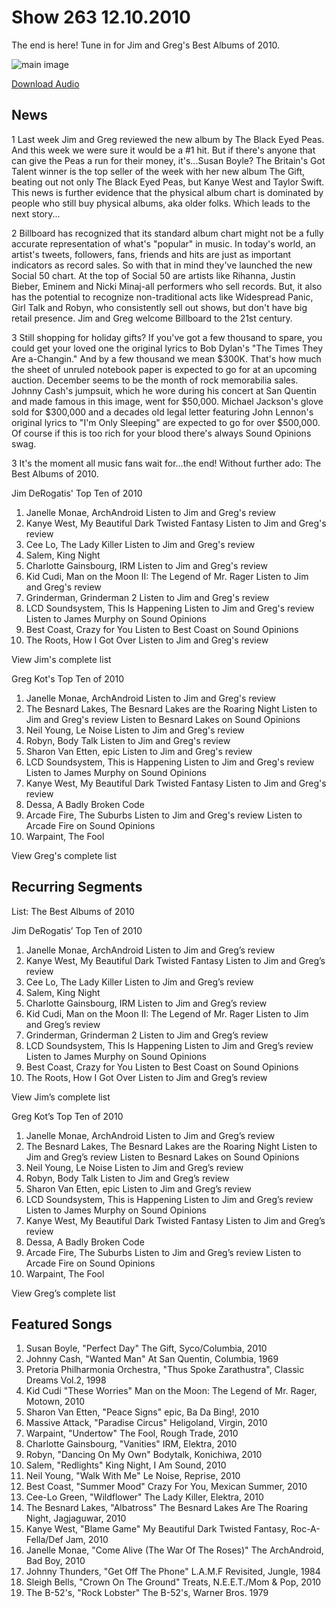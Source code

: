 # Show 263 12.10.2010
The end is here! Tune in for Jim and Greg's Best Albums of 2010.



![main image](http://www.soundopinions.org/images/2010/bestof2010.jpg)

[Download Audio](http://audio.soundopinions.org/streams/2010/12/so_20101210.m3u)

## News
1 Last week Jim and Greg reviewed the new album by The Black Eyed Peas. And this week we were sure it would be a #1 hit. But if there's anyone that can give the Peas a run for their money, it's...Susan Boyle? The Britain's Got Talent winner is the top seller of the week with her new album The Gift, beating out not only The Black Eyed Peas, but Kanye West and Taylor Swift. This news is further evidence that the physical album chart is dominated by people who still buy physical albums, aka older folks. Which leads to the next story...

2 Billboard has recognized that its standard album chart might not be a fully accurate representation of what's "popular" in music. In today's world, an artist's tweets, followers, fans, friends and hits are just as important indicators as record sales. So with that in mind they've launched the new Social 50 chart. At the top of Social 50 are artists like Rihanna, Justin Bieber, Eminem and Nicki Minaj-all performers who sell records. But, it also has the potential to recognize non-traditional acts like Widespread Panic, Girl Talk and Robyn, who consistently sell out shows, but don't have big retail presence. Jim and Greg welcome Billboard to the 21st century.

3 Still shopping for holiday gifts? If you've got a few thousand to spare, you could get your loved one the original lyrics to Bob Dylan's "The Times They Are a-Changin." And by a few thousand we mean $300K. That's how much the sheet of unruled notebook paper is expected to go for at an upcoming auction. December seems to be the month of rock memorabilia sales. Johnny Cash's jumpsuit, which he wore during his concert at San Quentin and made famous in this image, went for $50,000. Michael Jackson's glove sold for $300,000 and a decades old legal letter featuring John Lennon's original lyrics to "I'm Only Sleeping" are expected to go for over $500,000. Of course if this is too rich for your blood there's always Sound Opinions swag.

3 It's the moment all music fans wait for...the end! Without further ado: 
The Best Albums of 2010.

Jim DeRogatis' Top Ten of 2010
1. Janelle Monae, ArchAndroid
Listen to Jim and Greg's review
2. Kanye West, My Beautiful Dark Twisted Fantasy
Listen to Jim and Greg's review
3. Cee Lo, The Lady Killer
Listen to Jim and Greg's review
4. Salem, King Night 
5. Charlotte Gainsbourg, IRM
Listen to Jim and Greg's review
6. Kid Cudi, Man on the Moon II: The Legend of Mr. Rager
Listen to Jim and Greg's review
7. Grinderman, Grinderman 2
Listen to Jim and Greg's review
8. LCD Soundsystem, This Is Happening
Listen to Jim and Greg's review
Listen to James Murphy on Sound Opinions
9. Best Coast, Crazy for You
Listen to Best Coast on Sound Opinions
10. The Roots, How I Got Over
Listen to Jim and Greg's review

View Jim's complete list

Greg Kot's Top Ten of 2010
1. Janelle Monae, ArchAndroid
Listen to Jim and Greg's review
2. The Besnard Lakes, The Besnard Lakes are the Roaring Night
Listen to Jim and Greg's review
Listen to Besnard Lakes on Sound Opinions
3. Neil Young, Le Noise
Listen to Jim and Greg's review
4. Robyn, Body Talk
Listen to Jim and Greg's review
5. Sharon Van Etten, epic
Listen to Jim and Greg's review
6. LCD Soundsystem, This is Happening
Listen to Jim and Greg's review
Listen to James Murphy on Sound Opinions
7. Kanye West, My Beautiful Dark Twisted Fantasy
Listen to Jim and Greg's review
8. Dessa, A Badly Broken Code
9. Arcade Fire, The Suburbs
Listen to Jim and Greg's review
Listen to Arcade Fire on Sound Opinions
10. Warpaint, The Fool

View Greg's complete list



## Recurring Segments
List: The Best Albums of 2010

Jim DeRogatis’ Top Ten of 2010
1. Janelle Monae, ArchAndroid
Listen to Jim and Greg’s review
2. Kanye West, My Beautiful Dark Twisted Fantasy
Listen to Jim and Greg’s review
3. Cee Lo, The Lady Killer
Listen to Jim and Greg’s review
4. Salem, King Night 
5. Charlotte Gainsbourg, IRM
Listen to Jim and Greg’s review
6. Kid Cudi, Man on the Moon II: The Legend of Mr. Rager
Listen to Jim and Greg’s review
7. Grinderman, Grinderman 2
Listen to Jim and Greg’s review
8. LCD Soundsystem, This Is Happening
Listen to Jim and Greg’s review
Listen to James Murphy on Sound Opinions
9. Best Coast, Crazy for You
Listen to Best Coast on Sound Opinions
10. The Roots, How I Got Over
Listen to Jim and Greg’s review

View Jim’s complete list

Greg Kot’s Top Ten of 2010
1. Janelle Monae, ArchAndroid
Listen to Jim and Greg’s review
2. The Besnard Lakes, The Besnard Lakes are the Roaring Night
Listen to Jim and Greg’s review
Listen to Besnard Lakes on Sound Opinions
3. Neil Young, Le Noise
Listen to Jim and Greg’s review
4. Robyn, Body Talk
Listen to Jim and Greg’s review
5. Sharon Van Etten, epic
Listen to Jim and Greg’s review
6. LCD Soundsystem, This is Happening
Listen to Jim and Greg’s review
Listen to James Murphy on Sound Opinions
7. Kanye West, My Beautiful Dark Twisted Fantasy
Listen to Jim and Greg’s review
8. Dessa, A Badly Broken Code
9. Arcade Fire, The Suburbs
Listen to Jim and Greg’s review
Listen to Arcade Fire on Sound Opinions
10. Warpaint, The Fool

View Greg’s complete list


## Featured Songs
1. Susan Boyle, "Perfect Day" The Gift, Syco/Columbia, 2010
2. Johnny Cash, "Wanted Man" At San Quentin, Columbia, 1969
3. Pretoria Philharmonia Orchestra, "Thus Spoke Zarathustra", Classic Dreams Vol.2, 1998
4. Kid Cudi "These Worries" Man on the Moon: The Legend of Mr. Rager, Motown, 2010
5. Sharon Van Etten, "Peace Signs" epic, Ba Da Bing!, 2010
6. Massive Attack, "Paradise Circus" Heligoland, Virgin, 2010
7. Warpaint, "Undertow" The Fool, Rough Trade, 2010
8. Charlotte Gainsbourg, "Vanities" IRM, Elektra, 2010
9. Robyn, "Dancing On My Own" Bodytalk, Konichiwa, 2010
10. Salem, "Redlights" King Night, I Am Sound, 2010
11. Neil Young, "Walk With Me" Le Noise, Reprise, 2010
12. Best Coast, "Summer Mood" Crazy For You, Mexican Summer, 2010
13. Cee-Lo Green, "Wildflower" The Lady Killer, Elektra, 2010
14. The Besnard Lakes, "Albatross" The Besnard Lakes Are The Roaring Night, Jagjaguwar, 2010
15. Kanye West, "Blame Game" My Beautiful Dark Twisted Fantasy, Roc-A-Fella/Def Jam, 2010
16. Janelle Monae, "Come Alive (The War Of The Roses)" The ArchAndroid, Bad Boy, 2010
17. Johnny Thunders, "Get Off The Phone" L.A.M.F Revisited, Jungle, 1984
18. Sleigh Bells, "Crown On The Ground" Treats, N.E.E.T./Mom & Pop, 2010
19. The B-52's, "Rock Lobster" The B-52's, Warner Bros. 1979
